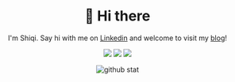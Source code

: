 <h1 align="center">👋 Hi there</h1>

<p align="center">I'm Shiqi. Say hi with me on <a href="https://www.linkedin.com/in/lolimay/" target="_blank">Linkedin</a> and welcome to visit my <a href="https://lolimay.cn" target="_blank">blog</a>!</p>

<p align="center">
<img src="http://img.shields.io/badge/Open%20Source-%E2%9D%A4-green" />
<img src="https://img.shields.io/badge/Junior%20Developer%20@-TME/KUGOU-blue" />
<img src="https://komarev.com/ghpvc/?username=lolimay&color=green" />
</p>

<p align="center"> <img src="https://github-readme-stats.vercel.app/api?username=lolimay&show_icons=true&hide_title=true&bg_color=ffffff&hide_border=true" alt="github stat" /> </p>
